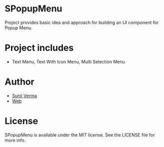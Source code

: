 # SPopupMenu
Project provides basic idea and approach for building an UI component for Popup Menu.



# Project includes
* Text Menu, Text With Icon Menu, Multi Selection Menu


# Author   

* [Sunil Verma](https://github.com/email2sunilverma)
* [Web](https://sites.google.com/view/sunil-kumar-verma/home/)


# License
SPopupMenu is available under the MIT license. See the LICENSE file for more info.

